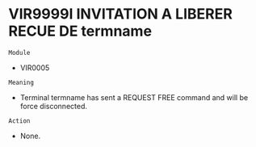 # VIR9999I INVITATION A LIBERER RECUE DE termname

`Module`
- 	VIR0005

`Meaning`
- Terminal termname has sent a REQUEST FREE command and will be force disconnected.

`Action`
- None.
